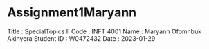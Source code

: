 # Assignment1Maryann
Title : SpecialTopics II
Code : INFT 4001
Name : Maryann Ofomnbuk Akinyera
Student ID : W0472432
Date : 2023-01-29

